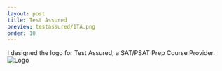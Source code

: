 ```yaml
---
layout: post
title: Test Assured
preview: testassured/1TA.png
order: 10
---
```

I designed the logo for Test Assured, a SAT/PSAT Prep Course Provider.
![Logo](1TA.png)
